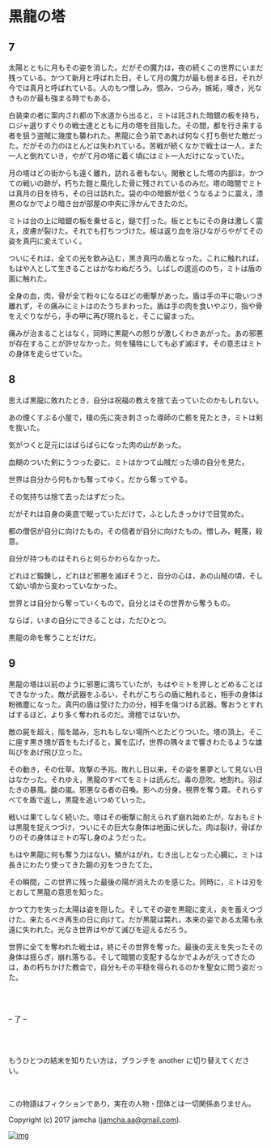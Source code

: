 

# 黒龍の塔


## 7

太陽とともに月もその姿を消した。だがその魔力は，夜の続くこの世界にいまだ残っている。かつて新月と呼ばれた日，そして月の魔力が最も弱まる日，それが今では真月と呼ばれている。人のもつ憎しみ，恨み，つらみ，嫉妬，嘆き，光なきものが最も強まる時でもある。  

白装束の者に案内され都の下水道から出ると，ミトは託された暗銀の板を持ち，ロジャ選りすぐりの戦士達とともに月の塔を目指した。その間，都を行き来する者を狙う盗賊に幾度も襲われた。黒龍に会う前であれば何なく打ち倒せた敵だった。だがその力のほとんどは失われている。苦戦が続くなかで戦士は一人，また一人と倒れていき，やがて月の塔に着く頃にはミト一人だけになっていた。  

月の塔はどの街からも遠く離れ，訪れる者もない。閑散とした塔の内部は，かつての戦いの跡が，朽ちた鎧と風化した骨に残されているのみだ。塔の暗闇でミトは真月の日を待ち，その日は訪れた。袋の中の暗銀が低くうなるように震え，漆黒のなかでより暗き台が部屋の中央に浮かんできたのだ。  

ミトは台の上に暗銀の板を乗せると，鎚で打った。板とともにその身は激しく震え，皮膚が裂けた。それでも打ちつづけた。板は返り血を浴びながらやがてその姿を真円に変えていく。  

ついにそれは，全ての光を飲み込む，黒き真円の盾となった。これに触れれば，もはや人として生きることはかなわぬだろう。しばしの逡巡ののち，ミトは盾の面に触れた。  

全身の血，肉，骨が全て粉々になるほどの衝撃があった。盾は手の平に吸いつき離れず，その痛みにミトはのたうちまわった。盾は手の肉を食いやぶり，指や骨をえぐりながら，手の甲に再び現れると，そこに留まった。  

痛みが治まることはなく，同時に黒龍への怒りが激しくわきあがった。あの邪悪が存在することが許せなかった。何を犠牲にしても必ず滅ぼす。その意志はミトの身体を走らせていた。  


## 8

思えば黒龍に敗れたとき，自分は祝福の教えを捨て去っていたのかもしれない。  

あの煙くすぶる小屋で，槍の先に突き刺さった導師の亡骸を見たとき，ミトは剣を抜いた。  

気がつくと足元にはばらばらになった肉の山があった。  

血糊のついた剣にうつった姿に，ミトはかつて山賊だった頃の自分を見た。  

世界は自分から何もかも奪ってゆく。だから奪ってやる。  

その気持ちは捨て去ったはずだった。  

だがそれは自身の奥底で眠っていただけで，ふとしたきっかけで目覚めた。  

都の僧侶が自分に向けたもの，その信者が自分に向けたもの。憎しみ，軽蔑，殺意。  

自分が持つものはそれらと何らかわらなかった。  

どれほど鍛錬し，どれほど邪悪を滅ぼそうと，自分の心は，あの山賊の頃，そして幼い頃から変わっていなかった。  

世界とは自分から奪っていくもので，自分とはその世界から奪うもの。  

ならば，いまの自分にできることは，ただひとつ。  

黒龍の命を奪うことだけだ。  


## 9

黒龍の塔は以前のように邪悪に満ちていたが，もはやミトを押しとどめることはできなかった。敵が武器をふるい，それがこちらの盾に触れると，相手の身体は粉微塵になった。真円の盾は受けた力の分，相手を傷つける武器。奪おうとすればするほど，より多く奪われるのだ。滑稽ではないか。  

敵の屍を超え，階を踏み，忘れもしない場所へとたどりついた。塔の頂上。そこに座す黒き塊が首をもたげると，翼を広げ，世界の隅々まで響きわたるような雄叫びをあげ飛び立った。  

その動き，その仕草。攻撃の予兆。敗れし日以来，その姿を悪夢として見ない日はなかった。それゆえ，黒龍のすべてをミトは読んだ。毒の息吹。地割れ。羽ばたきの暴風。酸の嵐。邪悪なる者の召喚。影への分身。視界を奪う霧。それらすべてを盾で返し，黒龍を追いつめていった。  

戦いは果てしなく続いた。塔はその衝撃に耐えられず崩れ始めたが，なおもミトは黒龍を捉えつづけ，ついにその巨大な身体は地面に伏した。肉は裂け，骨ばかりのその身体はミトの写し身のようだった。  

もはや黒龍に何も奪う力はない。鱗がはがれ，むき出しとなった心臓に，ミトは長きにわたり使ってきた鋼の刃をつきたてた。  

その瞬間，この世界に残った最後の陽が消えたのを感じた。同時に，ミトは刃をとおして黒龍の意思を知った。  

かつて力を失った太陽は姿を隠した。そしてその姿を黒龍に変え，炎を蓄えつづけた。来たるべき再生の日に向けて。だが黒龍は斃れ，本来の姿である太陽も永遠に失われた。光なき世界はやがて滅びを迎えるだろう。  

世界に全てを奪われた戦士は，終にその世界を奪った。最後の支えを失ったその身体は揺らぎ，崩れ落ちる。そして暗闇の支配するなかでよみがえってきたのは，あの朽ちかけた教会で，自分もその平穏を得られるのかを聖女に問う姿だった。  

<br>  

<br>  

&#x2013; 了 &#x2013;  

<br>  

<br>  

もうひとつの結末を知りたい方は，ブランチを another に切り替えてください。  

<br>  

この物語はフィクションであり，実在の人物・団体とは一切関係ありません。  

Copyright (c) 2017 jamcha (jamcha.aa@gmail.com).  

[![img](http://i.creativecommons.org/l/by-nc-sa/4.0/88x31.png)](http://creativecommons.org/licenses/by-nc-sa/4.0/deed)  

